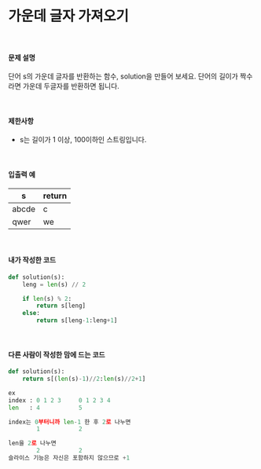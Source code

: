 # 가운데 글자 가져오기

<br/>

#### 문제 설명

단어 s의 가운데 글자를 반환하는 함수, solution을 만들어 보세요. 단어의 길이가 짝수라면 가운데 두글자를 반환하면 됩니다.

<br/>

#### 제한사항

- s는 길이가 1 이상, 100이하인 스트링입니다.

<br/>

#### 입출력 예

| s     | return |
| ----- | ------ |
| abcde | c      |
| qwer  | we     |

<br/>

#### 내가 작성한 코드

```python
def solution(s):
    leng = len(s) // 2

    if len(s) % 2:
        return s[leng]
    else:
        return s[leng-1:leng+1]
```

<br/>

#### 다른 사람이 작성한 맘에 드는 코드

```python
def solution(s):
	return s[(len(s)-1)//2:len(s)//2+1]

ex
index : 0 1 2 3		0 1 2 3 4
len   : 4			5

index는 0부터니까 len-1 한 후 2로 나누면
	    1			2

len을 2로 나누면
		2			2
슬라이스 기능은 자신은 포함하지 않으므로 +1
```

<br/>

